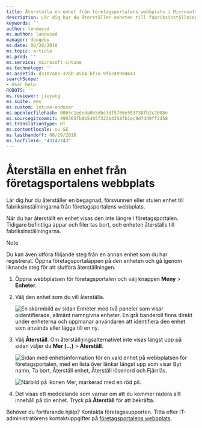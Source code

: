 ```yaml
---
title: Återställa en enhet från företagsportalens webbplats | Microsoft Docs
description: Lär dig hur du återställer enheten till fabriksinställningarna från företagsportalens webbplats.
keywords: ''
author: lenewsad
ms.author: lanewsad
manager: dougeby
ms.date: 08/28/2018
ms.topic: article
ms.prod: ''
ms.service: microsoft-intune
ms.technology: ''
ms.assetid: d3182a85-328b-45b4-bf7a-9f6249984641
searchScope:
- User help
ROBOTS: ''
ms.reviewer: jieyang
ms.suite: ems
ms.custom: intune-enduser
ms.openlocfilehash: 00b5c1ededa0b5dbc3df5786e583738fb2c2008e
ms.sourcegitcommit: 490365fb8b5405f323b4358fb1ec9dfdd9ff2d58
ms.translationtype: HT
ms.contentlocale: sv-SE
ms.lasthandoff: 08/29/2018
ms.locfileid: "43147743"
---
```

# <a name="reset-your-device-from-the-company-portal-website"></a>Återställa en enhet från företagsportalens webbplats

Lär dig hur du återställer en begagnad, försvunnen eller stulen enhet till fabriksinställningarna från företagsportalens webbplats.  

När du har återställt en enhet visas den inte längre i företagsportalen. Tidigare befintliga appar och filer tas bort, och enheten återställs till fabriksinställningarna.

> [!Note]
> Du kan även utföra följande steg från en annan enhet som du har registrerat. Öppna företagsportalappen på den enheten och gå igenom liknande steg för att slutföra återställningen.  

1. Öppna webbplatsen för företagsportalen och välj knappen __Meny__ > __Enheter__.  

2. Välj den enhet som du vill återställa.

    ![En skärmbild av sidan Enheter med två paneler som visar oidentifierade, allmänt namngivna enheter. En grå banderoll finns direkt under enheterna och uppmanar användaren att identifiera den enhet som används eller lägga till en ny.](./media/rename-reset-device-step2-1808.png)  

3. Välj **Återställ**. Om återställningsalternativet inte visas längst upp på sidan väljer du **Mer (…)** > **Återställ**.  

     ![Sidan med enhetsinformation för en vald enhet på webbplatsen för företagsportalen, med en lista över länkar längst upp som visar Byt namn, Ta bort, Återställ enhet, Återställ lösenord och Fjärrlås. ](./media/rename-reset-device-1808.png)  

    ![Närbild på ikonen Mer, markerad med en röd pil.](./media/rename-reset-device-step3-more-1808.png)  

4. Det visas ett meddelande som varnar om att du kommer radera allt innehåll på din enhet. Tryck på **Återställ** för att bekräfta.  

Behöver du fortfarande hjälp? Kontakta företagssupporten. Titta efter IT-administratörens kontaktuppgifter på [företagsportalens webbplats](https://go.microsoft.com/fwlink/?linkid=2010980).
